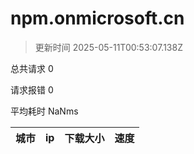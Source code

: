 
  # npm.onmicrosoft.cn

  > 更新时间 2025-05-11T00:53:07.138Z
  
  总共请求 0

  请求报错 0

  平均耗时 NaNms

|城市|ip|下载大小|速度|
|-----|----------|---|---|

  